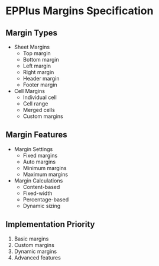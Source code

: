 # EPPlus Margins Specification

## Margin Types
- Sheet Margins
  - Top margin
  - Bottom margin
  - Left margin
  - Right margin
  - Header margin
  - Footer margin
- Cell Margins
  - Individual cell
  - Cell range
  - Merged cells
  - Custom margins

## Margin Features
- Margin Settings
  - Fixed margins
  - Auto margins
  - Minimum margins
  - Maximum margins
- Margin Calculations
  - Content-based
  - Fixed-width
  - Percentage-based
  - Dynamic sizing

## Implementation Priority
1. Basic margins
2. Custom margins
3. Dynamic margins
4. Advanced features